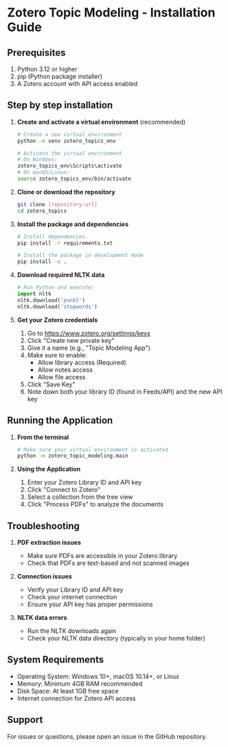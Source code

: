 # Zotero Topic Modeling - Installation Guide

## Prerequisites

1. Python 3.12 or higher
2. pip (Python package installer)
3. A Zotero account with API access enabled

## Step by step installation

1. **Create and activate a virtual environment** (recommended)
   ```bash
   # Create a new virtual environment
   python -m venv zotero_topics_env
   
   # Activate the virtual environment
   # On Windows:
   zotero_topics_env\Scripts\activate
   # On macOS/Linux:
   source zotero_topics_env/bin/activate
   ```

2. **Clone or download the repository**
   ```bash
   git clone [repository-url]
   cd zotero_topics
   ```

3. **Install the package and dependencies**
   ```bash
   # Install dependencies
   pip install -r requirements.txt
   
   # Install the package in development mode
   pip install -e .
   ```

4. **Download required NLTK data**
   ```python
   # Run Python and execute:
   import nltk
   nltk.download('punkt')
   nltk.download('stopwords')
   ```

5. **Get your Zotero credentials**
   1. Go to https://www.zotero.org/settings/keys
   2. Click "Create new private key"
   3. Give it a name (e.g., "Topic Modeling App")
   4. Make sure to enable:
      - Allow library access (Required)
      - Allow notes access
      - Allow file access
   5. Click "Save Key"
   6. Note down both your library ID (found in Feeds/API) and the new API key

## Running the Application

1. **From the terminal**
   ```bash
   # Make sure your virtual environment is activated
   python -m zotero_topic_modeling.main
   ```

2. **Using the Application**
   1. Enter your Zotero Library ID and API key
   2. Click "Connect to Zotero"
   3. Select a collection from the tree view
   4. Click "Process PDFs" to analyze the documents

## Troubleshooting

1. **PDF extraction issues**
   - Make sure PDFs are accessible in your Zotero library
   - Check that PDFs are text-based and not scanned images

2. **Connection issues**
   - Verify your Library ID and API key
   - Check your internet connection
   - Ensure your API key has proper permissions

3. **NLTK data errors**
   - Run the NLTK downloads again
   - Check your NLTK data directory (typically in your home folder)

## System Requirements

- Operating System: Windows 10+, macOS 10.14+, or Linux
- Memory: Minimum 4GB RAM recommended
- Disk Space: At least 1GB free space
- Internet connection for Zotero API access

## Support

For issues or questions, please open an issue in the GitHub repository.
